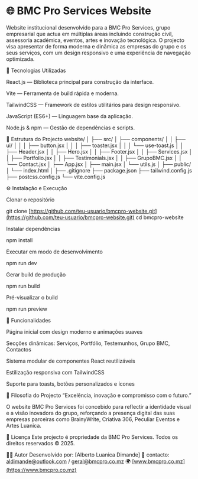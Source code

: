 # 🌐 BMC Pro Services Website

Website institucional desenvolvido para a BMC Pro Services, grupo empresarial que actua em múltiplas áreas incluindo construção civil, assessoria académica, eventos, artes e inovação tecnológica.
O projecto visa apresentar de forma moderna e dinâmica as empresas do grupo e os seus serviços, com um design responsivo e uma experiência de navegação optimizada.

🚀 Tecnologias Utilizadas

React.js — Biblioteca principal para construção da interface.

Vite — Ferramenta de build rápida e moderna.

TailwindCSS — Framework de estilos utilitários para design responsivo.

JavaScript (ES6+) — Linguagem base da aplicação.

Node.js & npm — Gestão de dependências e scripts.

📁 Estrutura do Projecto
website/
│
├── src/
│ ├── components/
│ │ ├── ui/
│ │ │ ├── button.jsx
│ │ │ ├── toaster.jsx
│ │ │ └── use-toast.js
│ │ ├── Header.jsx
│ │ ├── Hero.jsx
│ │ ├── Footer.jsx
│ │ ├── Services.jsx
│ │ ├── Portfolio.jsx
│ │ ├── Testimonials.jsx
│ │ ├── GrupoBMC.jsx
│ │ └── Contact.jsx
│ ├── App.jsx
│ ├── main.jsx
│ └── utils.js
│
├── public/
│ └── index.html
│
├── .gitignore
├── package.json
├── tailwind.config.js
├── postcss.config.js
└── vite.config.js

⚙️ Instalação e Execução

Clonar o repositório

git clone [https://github.com/teu-usuario/bmcpro-website.git](https://github.com/teu-usuario/bmcpro-website.git)
cd bmcpro-website

Instalar dependências

npm install

Executar em modo de desenvolvimento

npm run dev

Gerar build de produção

npm run build

Pré-visualizar o build

npm run preview

🧩 Funcionalidades

Página inicial com design moderno e animações suaves

Secções dinâmicas: Serviços, Portfólio, Testemunhos, Grupo BMC, Contactos

Sistema modular de componentes React reutilizáveis

Estilização responsiva com TailwindCSS

Suporte para toasts, botões personalizados e ícones

🧠 Filosofia do Projecto
“Excelência, inovação e compromisso com o futuro.”

O website BMC Pro Services foi concebido para reflectir a identidade visual e a visão inovadora do grupo, reforçando a presença digital das suas empresas parceiras como BrainyWrite, Criativa 306, Peculiar Eventos e Artes Luanica.

🧾 Licença
Este projecto é propriedade da BMC Pro Services.
Todos os direitos reservados © 2025.

👨‍💻 Autor
Desenvolvido por: [Alberto Luanica Dimande]
📧 contacto: [aldimande@outlook.com](mailto:aldimande@outlook.com) / [geral@bmcpro.co.mz](mailto:geral@bmcpro.co.mz)
🌍 [www.bmcpro.co.mz](https://www.bmcpro.co.mz)
